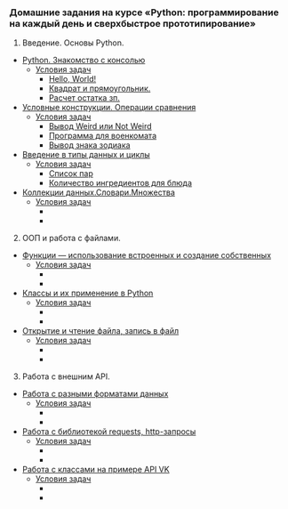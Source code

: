 ### Домашние задания на курсе «Python: программирование на каждый день и сверхбыстрое прототипирование»
1. Введение. Основы Python.
  * [Python. Знакомство с консолью](https://github.com/Elena-Yakovleva/Python-project/blob/main/lection1/README.md)
    * [Условия задач](https://github.com/Elena-Yakovleva/Python-project/blob/main/lection1/task/README.md)
      * [Hello, World!](https://github.com/Elena-Yakovleva/Python-project/blob/main/lection1/task/task1.py)
      * [Квадрат и прямоугольник.](https://github.com/Elena-Yakovleva/Python-project/blob/main/lection1/task/task2.py)
      * [Расчет остатка зп.](https://github.com/Elena-Yakovleva/Python-project/blob/main/lection1/task/task3.py)
  * [Условные конструкции. Операции сравнения](https://github.com/Elena-Yakovleva/Python-project/blob/main/lection2/README.md)
    * [Условия задач](https://github.com/Elena-Yakovleva/Python-project/blob/main/lection2/task/README.md)
      * [Вывод Weird или Not Weird](https://github.com/Elena-Yakovleva/Python-project/blob/main/lection2/task/task.py)
      * [Программа для военкомата](https://github.com/Elena-Yakovleva/Python-project/blob/main/lection2/task/task2.py)
      * [Вывод знака зодиака](https://github.com/Elena-Yakovleva/Python-project/blob/main/lection2/task/task3.py)
  * [Введение в типы данных и циклы]()
    * [Условия задач]()
      * [Список пар]()
      * [Количество ингредиентов для блюда]()
  * [Коллекции данных.Словари.Множества]()
    * [Условия задач]()
      * []()
      * []()
2. ООП и работа с файлами.
  * [Функции — использование встроенных и создание собственных]()
    * [Условия задач]()
      * []()
      * []()
  * [Классы и их применение в Python]()
    * [Условия задач]()
      * []()
      * []()
  * [Открытие и чтение файла, запись в файл]()
    * [Условия задач]()
      * []()
      * []()
3. Работа с внешним API.
  * [Работа с разными форматами данных]()
    * [Условия задач]()
      * []()
      * []()
  * [Работа с библиотекой requests, http-запросы]()
    * [Условия задач]()
      * []()
      * []()
  * [Работа с классами на примере API VK]()
    * [Условия задач]()
      * []()
      * []()